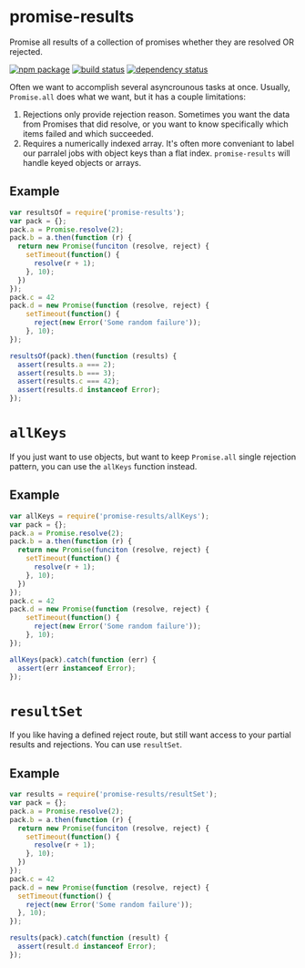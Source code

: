 # promise-results
Promise all results of a collection of promises whether they are resolved OR rejected.

[![npm package](https://img.shields.io/npm/v/promise-results.svg?style=flat-square)](https://www.npmjs.org/package/promise-results)
[![build status](https://img.shields.io/travis/robcolburn/promise-results/master.svg?style=flat-square)](https://travis-ci.org/robcolburn/promise-results)
[![dependency status](https://img.shields.io/david/robcolburn/promise-results.svg?style=flat-square)](https://david-dm.org/robcolburn/promise-results)

Often we want to accomplish several asyncrounous tasks at once. Usually,
`Promise.all` does what we want, but it has a couple limitations:

1. Rejections only provide rejection reason.
Sometimes you want the data from Promises that did resolve, or you want to
know specifically which items failed and which succeeded.
2. Requires a numerically indexed array.
It's often more conveniant to label our parralel jobs with object keys than a
flat index.  `promise-results` will handle keyed objects or arrays.

## Example
```js
var resultsOf = require('promise-results');
var pack = {};
pack.a = Promise.resolve(2);
pack.b = a.then(function (r) {
  return new Promise(funciton (resolve, reject) {
    setTimeout(function() {
      resolve(r + 1);
    }, 10);
  })
});
pack.c = 42
pack.d = new Promise(function (resolve, reject) {
	setTimeout(function() {
	  reject(new Error('Some random failure'));
	}, 10);
});

resultsOf(pack).then(function (results) {
  assert(results.a === 2);
  assert(results.b === 3);
  assert(results.c === 42);
  assert(results.d instanceof Error);
});
```

# `allKeys`

If you just want to use objects, but want to keep `Promise.all` single
rejection pattern, you can use the `allKeys` function instead.

## Example

```js
var allKeys = require('promise-results/allKeys');
var pack = {};
pack.a = Promise.resolve(2);
pack.b = a.then(function (r) {
  return new Promise(funciton (resolve, reject) {
    setTimeout(function() {
      resolve(r + 1);
    }, 10);
  })
});
pack.c = 42
pack.d = new Promise(function (resolve, reject) {
	setTimeout(function() {
	  reject(new Error('Some random failure'));
	}, 10);
});

allKeys(pack).catch(function (err) {
  assert(err instanceof Error);
});
```

# `resultSet`

If you like having a defined reject route, but still want access to
your partial results and rejections. You can use `resultSet`.

## Example

```js
var results = require('promise-results/resultSet');
var pack = {};
pack.a = Promise.resolve(2);
pack.b = a.then(function (r) {
  return new Promise(funciton (resolve, reject) {
    setTimeout(function() {
      resolve(r + 1);
    }, 10);
  })
});
pack.c = 42
pack.d = new Promise(function (resolve, reject) {
  setTimeout(function() {
    reject(new Error('Some random failure'));
  }, 10);
});

results(pack).catch(function (result) {
  assert(result.d instanceof Error);
});
```
